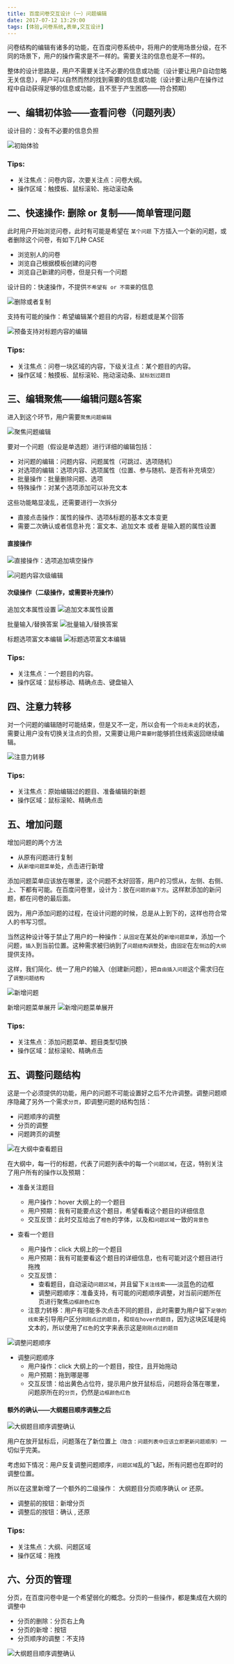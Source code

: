 ```yaml
---
title: 百度问卷交互设计（一）问题编辑
date: 2017-07-12 13:29:00
tags: [体验,问卷系统,表单,交互设计]
---
```


问卷结构的编辑有诸多的功能，在百度问卷系统中，将用户的使用场景分级，在不同的场景下，用户的操作需求是不一样的。需要关注的信息也是不一样的。

整体的设计思路是，用户不需要关注不必要的信息或功能（设计要让用户自动忽略无关信息），用户可以自然而然的找到需要的信息或功能（设计要让用户在操作过程中自动获得足够的信息或功能，且不至于产生困惑——符合预期）

## 一、编辑初体验——查看问卷（问题列表）

设计目的：没有不必要的信息负担

![初始体验](/ddemo/UIBaiduWenJuan/1.png)

### Tips:

- 关注焦点：问卷内容，次要关注点：问卷大纲。
- 操作区域：触摸板、鼠标滚轮、拖动滚动条



## 二、快速操作: 删除 or 复制——简单管理问题

此时用户开始浏览问卷，此时有可能是希望在 `某个问题` 下方插入一个新的问题，或者删除这个问卷，有如下几种 CASE

- 浏览别人的问卷
- 浏览自己根据模板创建的问卷
- 浏览自己新建的问卷，但是只有一个问题

设计目的：快速操作，不提供`不希望有 or 不需要`的信息

![删除或者复制](/ddemo/UIBaiduWenJuan/2.png)

支持有可能的操作：希望编辑某个题目的内容，标题或是某个回答

![预备支持对标题内容的编辑](/ddemo/UIBaiduWenJuan/2-1.png)

### Tips:

- 关注焦点：问卷一块区域的内容，下级关注点：某个题目的内容。
- 操作区域：触摸板、鼠标滚轮、拖动滚动条、`鼠标划过题目`

<!--more-->

## 三、编辑聚焦——编辑问题&答案

进入到这个环节，用户需要`聚焦问题编辑`

![聚焦问题编辑](/ddemo/UIBaiduWenJuan/3.png)

要对一个问题（假设是单选题）进行详细的编辑包括：

- 对问题的编辑：问题内容、问题属性（可跳过、选项随机）
- 对选项的编辑：选项内容、选项属性（位置、参与随机、是否有补充填空）
- 批量操作：批量删除问题、选项
- 特殊操作：对某个选项添加可以补充文本

这些功能略显凌乱，还需要进行一次拆分

- 直接点击操作：属性的操作、选项&标题的基本文本变更
- 需要二次确认或者信息补充：富文本、追加文本 或者 是输入题的属性设置


#### 直接操作

![直接操作：选项追加填空操作](/ddemo/UIBaiduWenJuan/3-1.png)

![问题内容次级编辑](/ddemo/UIBaiduWenJuan/3-2.png)

#### 次级操作（二级操作，或需要补充操作）


追加文本属性设置
![追加文本属性设置](/ddemo/UIBaiduWenJuan/3-2-1.png)

批量输入/替换答案
![批量输入/替换答案](/ddemo/UIBaiduWenJuan/3-2-2.png)

标题选项富文本编辑
![标题选项富文本编辑](/ddemo/UIBaiduWenJuan/3-2-3.png)

### Tips:
- 关注焦点：一个题目的内容。
- 操作区域：鼠标移动、精确点击、键盘输入


##  四、注意力转移

对一个问题的编辑随时可能结束，但是又不一定，所以会有一个`将走未走`的状态，需要让用户没有切换关注点的负担，又需要让用户`需要时`能够抓住线索返回继续编辑。

![注意力转移](/ddemo/UIBaiduWenJuan/3-3.png)

### Tips:
- 关注焦点：原始编辑过的题目、准备编辑的新题
- 操作区域：鼠标滚轮、精确点击

##  五、增加问题

增加问题的两个方法

- 从原有问题进行复制
- 从`新增问题菜单`处，点击进行新增

添加问题菜单应该放在哪里，这个问题不太好回答，用户的习惯从，左侧、右侧、上、下都有可能。在百度问卷里，设计为：放在`问题的最下方`。这样默添加的新问题，都在问卷的最后面。

因为，用户添加问题的过程，在设计问题的时候，总是从上到下的，这样也符合常人的书写习惯。

当然这种设计等于禁止了用户的一种操作：从`固定`在某处的`新增问题菜单`，添加一个问题，`插入`到当前位置。这种需求被归纳到了`问题结构调整`处，由`固定`在左`侧边`的`大纲`提供支持。

这样，我们简化、统一了用户的输入（创建新问题），把`自由插入问题`这个需求归在了`调整问题结构`

![新增问题](/ddemo/UIBaiduWenJuan/4.png)

新增问题菜单展开
![新增问题菜单展开](/ddemo/UIBaiduWenJuan/4-1.png)

### Tips:
- 关注焦点：添加问题菜单、题目类型切换
- 操作区域：鼠标滚轮、精确点击

##  五、调整问题结构

这是一个必须提供的功能，用户的问题不可能设置好之后不允许调整。调整问题顺序隐藏了另外一个需求`分页`，即调整问题的结构包括：

- 问题顺序的调整
- 分页的调整
- 问题跨页的调整

![在大纲中查看题目](/ddemo/UIBaiduWenJuan/5.png)

在大纲中，每一行的标题，代表了问题列表中的每一个`问题区域`，在这，特别关注了用户所有的操作以及预期：

- 准备关注题目
  - 用户操作：hover 大纲上的一个题目
  - 用户预期：我有可能要点这个题目，希望看看这个题目的详细信息
  - 交互反馈：此时交互给出了`橙色`的字体，以及和`问题区域`一致的`背景色`

- 查看一个题目
  - 用户操作：click 大纲上的一个题目
  - 用户预期：我有可能要看这个题目的详细信息，也有可能对这个题目进行拖拽
  - 交互反馈：
    - 查看题目，自动滚动`问题区域`，并且留下`关注线索`——淡蓝色的边框
    - 调整问题顺序：准备支持，有可能的问题顺序调整，对当前问题所在页进行聚焦`边框颜色红色`
  - 注意力转移：用户有可能多次点击不同的题目，此时需要为用户留下`足够的线索`来引导用户区分`刚刚点过的题目`，和`现在hover的题目`，因为这块区域是纯文本的，所以使用了`红色`的文字来表示这是`刚刚点过的题目`

![调整问题顺序](/ddemo/UIBaiduWenJuan/5-1.png)

- 调整问题顺序
  - 用户操作：click 大纲上的一个题目，按住，且开始拖动
  - 用户预期：拖到哪是哪
  - 交互反馈：给出黄色占位符，提示用户放开鼠标后，问题将会落在哪里，问题原所在的`分页`，仍然是`边框颜色红色`

#### 额外的确认——大纲题目顺序调整之后

![大纲题目顺序调整确认](/ddemo/UIBaiduWenJuan/5-2.png)

用户在放开鼠标后，问题落在了新位置上`（隐含：问题列表中应该立即更新问题顺序）`一切似乎完美。

考虑如下情况：用户反复调整问题顺序，`问题区域`乱的飞起，所有问题也在即时的调整位置。

所以在这里新增了一个额外的二级操作： 大纲题目分页顺序确认 or 还原。

- 调整前的按钮：新增分页
- 调整后的按钮：确认 , 还原


### Tips:
- 关注焦点：大纲、问题区域
- 操作区域：拖拽


## 六、分页的管理

分页，在百度问卷中是一个希望弱化的概念。分页的一些操作，都是集成在大纲的调整中

- 分页的删除：分页右上角
- 分页的新增：按钮
- 分页顺序的调整：不支持

![大纲题目顺序调整确认](/ddemo/UIBaiduWenJuan/6.png)
